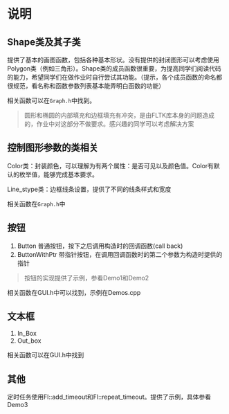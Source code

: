 # 说明

## Shape类及其子类

提供了基本的画图函数，包括各种基本形状。没有提供的封闭图形可以考虑使用Polygon类（例如三角形）。Shape类的成员函数很重要，为提高同学们阅读代码的能力，希望同学们在做作业时自行尝试其功能。（提示，各个成员函数的命名都很规范，看名称和函数参数列表基本能弄明白函数的功能）

相关函数可以在`Graph.h`中找到。

> 圆形和椭圆的内部填充和边框填充有冲突，是由FLTK库本身的问题造成的，作业中对这部分不做要求。感兴趣的同学可以考虑解决方案

## 控制图形参数的类相关

Color类：封装颜色，可以理解为有两个属性：是否可见以及颜色值。Color有默认的枚举值，能够完成基本要求。

Line_stype类：边框线条设置，提供了不同的线条样式和宽度

相关函数在`Graph.h`中

## 按钮

1. Button 普通按钮，按下之后调用构造时的回调函数(call back)
2. ButtonWithPtr 带指针按钮，在调用回调函数时的第二个参数为构造时提供的指针

> 按钮的实现提供了示例，参看Demo1和Demo2

相关函数在GUI.h中可以找到，示例在Demos.cpp

## 文本框

1. In_Box
2. Out_box

相关函数可以在GUI.h中找到

## 其他

定时任务使用Fl::add_timeout和Fl::repeat_timeout。提供了示例，具体参看Demo3
